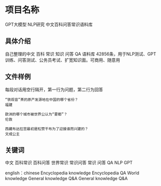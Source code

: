 # 项目名称
GPT大模型 NLP研究 中文百科问答常识语料库

## 具体介绍
自己整理的中文 百科 常识 知识 问答 QA 语料库 42856条，用于NLP测试、GPT训练、问答测试、公务员考试、扩宽知识面。可商用、随意用

## 文件样例
每段对话用空行隔开，第一行为问题，第二行为回答

```
“铁观音”茶的原产发源地在中国的哪个省份？
福建

欧洲的哪个城市被世界公认为“雾都”？
伦敦

西藏布达拉宫最初是松赞干布为了迎接谁而兴建的？
文成公主
```
## 关键词

中文 百科常识 百科问答 世界常识 常识问答 常识 问答 QA NLP GPT

english：chinese Encyclopedia knowledge Encyclopedia QA World knowledge General knowledge Q&A General knowledge Q&A

